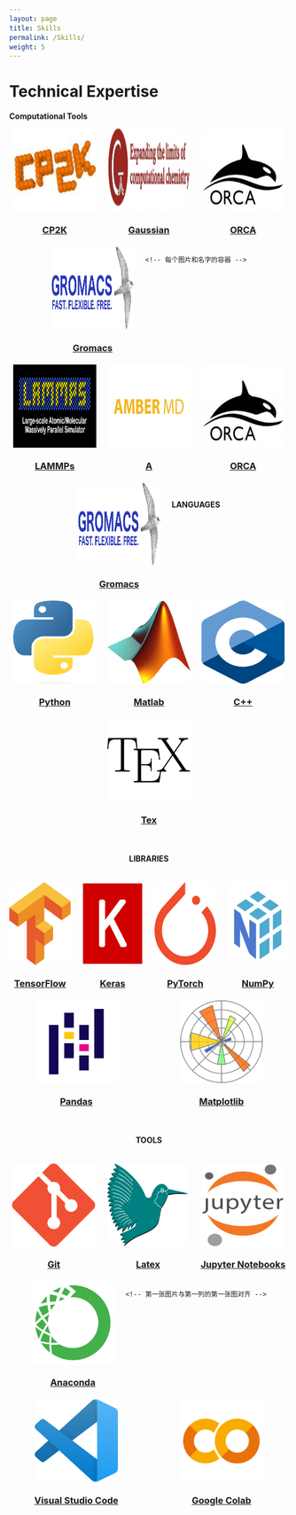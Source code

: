 ```yaml
---
layout: page
title: Skills
permalink: /Skills/
weight: 5
---
```


# __Technical Expertise__

**Computational Tools**

<!-- 使用 Flexbox 布局容器 -->
<div style="display: flex; justify-content: center; flex-wrap: wrap; gap: 20px;">

  <!-- 每个图片和名字的容器 -->
  <div style="text-align: center;">
    <img src="/assets/cp2k.png" style="width:150px; height:150px; display:block; margin: 0 auto;">
    <h3 style="margin-bottom: 0;"><a href="/people/your-permalink/">CP2K</a></h3>
  </div>

  <div style="text-align: center;">
    <img src="/assets/gaussian16.png" style="width:150px; height:150px; display:block; margin: 0 auto;">
    <h3 style="margin-bottom: 0;"><a href="/people/your-permalink/">Gaussian</a></h3>
  </div>

  <div style="text-align: center;">
    <img src="/assets/orca.png" style="width:150px; height:150px; display:block; margin: 0 auto;">
    <h3 style="margin-bottom: 0;"><a href="/people/your-permalink/">ORCA</a></h3>
  </div>

  <div style="text-align: center;">
    <img src="/assets/gromacs.png" style="width:150px; height:150px; display:block; margin: 0 auto;">
    <h3 style="margin-bottom: 0;"><a href="/people/your-permalink/">Gromacs</a></h3>
  </div>

    <!-- 每个图片和名字的容器 -->
  <div style="text-align: center;">
    <img src="/assets/lammps.png" style="width:150px; height:150px; display:block; margin: 0 auto;">
    <h3 style="margin-bottom: 0;"><a href="/people/your-permalink/">LAMMPs</a></h3>
  </div>

  <div style="text-align: center;">
    <img src="/assets/amber.png" style="width:150px; height:150px; display:block; margin: 0 auto;">
    <h3 style="margin-bottom: 0;"><a href="/people/your-permalink/">A</a></h3>
  </div>

  <div style="text-align: center;">
    <img src="/assets/orca.png" style="width:150px; height:150px; display:block; margin: 0 auto;">
    <h3 style="margin-bottom: 0;"><a href="/people/your-permalink/">ORCA</a></h3>
  </div>

  <div style="text-align: center;">
    <img src="/assets/gromacs.png" style="width:150px; height:150px; display:block; margin: 0 auto;">
    <h3 style="margin-bottom: 0;"><a href="/people/your-permalink/">Gromacs</a></h3>
  </div>




<br> <!-- 强制换行 -->
**LANGUAGES**

<!-- 使用 Flexbox 布局容器 -->
<div style="display: flex; justify-content: center; flex-wrap: wrap; gap: 20px;">

  <!-- 每个图片和名字的容器 -->
  <div style="text-align: center;">
    <img src="/assets/python.png" style="width:150px; height:150px; display:block; margin: 0 auto;">
    <h3 style="margin-bottom: 0;"><a href="/people/your-permalink/">Python</a></h3>
  </div>

  <div style="text-align: center;">
    <img src="/assets/matlab.png" style="width:150px; height:150px; display:block; margin: 0 auto;">
    <h3 style="margin-bottom: 0;"><a href="/people/your-permalink/">Matlab</a></h3>
  </div>

  <div style="text-align: center;">
    <img src="/assets/c.png" style="width:150px; height:150px; display:block; margin: 0 auto;">
    <h3 style="margin-bottom: 0;"><a href="/people/your-permalink/">C++</a></h3>
  </div>

  <div style="text-align: center;">
    <img src="/assets/tex.png" style="width:150px; height:150px; display:block; margin: 0 auto;">
    <h3 style="margin-bottom: 0;"><a href="/people/your-permalink/">Tex</a></h3>
  </div>

</div>

<br> <!-- 强制换行 -->
**LIBRARIES**

<!-- 使用 Flexbox 布局容器 -->
<div style="display: flex; flex-wrap: wrap; gap: 20px; justify-content: center;">

  <!-- 第一行 4 张图片 -->
  <div style="text-align: center; flex: 1 1 22%;">
    <img src="/assets/tensorflow.png" style="width:150px; height:150px; display:block; margin: 0 auto;">
    <h3 style="margin-bottom: 0;"><a href="/people/your-permalink/">TensorFlow</a></h3>
  </div>

  <div style="text-align: center; flex: 1 1 22%;">
    <img src="/assets/keras.png" style="width:150px; height:150px; display:block; margin: 0 auto;">
    <h3 style="margin-bottom: 0;"><a href="/people/your-permalink/">Keras</a></h3>
  </div>

  <div style="text-align: center; flex: 1 1 22%;">
    <img src="/assets/pytorch.png" style="width:150px; height:150px; display:block; margin: 0 auto;">
    <h3 style="margin-bottom: 0;"><a href="/people/your-permalink/">PyTorch</a></h3>
  </div>

  <div style="text-align: center; flex: 1 1 22%;">
    <img src="/assets/numpy.png" style="width:150px; height:150px; display:block; margin: 0 auto;">
    <h3 style="margin-bottom: 0;"><a href="/people/your-permalink/">NumPy</a></h3>
  </div>

  <!-- 第一张图片与第一列的第一张图对齐 -->
  <div style="text-align: center; flex: 1 1 22%;">
    <img src="/assets/pandas.png" style="width:150px; height:150px; display:block; margin: 0 auto;">
    <h3 style="margin-bottom: 0;"><a href="/people/your-permalink/">Pandas</a></h3>
  </div>

  <!-- 第二张图片与第一列的第二张图对齐 -->
  <div style="text-align: center; flex: 1 1 22%;">
    <img src="/assets/matplotlib.png" style="width:150px; height:150px; display:block; margin: 0 auto;">
    <h3 style="margin-bottom: 0;"><a href="/people/your-permalink/">Matplotlib</a></h3>
  </div>

</div>

<br> <!-- 强制换行 -->
**TOOLS**

<!-- 使用 Flexbox 布局容器 -->
<div style="display: flex; justify-content: center; flex-wrap: wrap; gap: 20px;">

  <!-- 每个图片和名字的容器 -->
  <div style="text-align: center;">
    <img src="/assets/git.png" style="width:150px; height:150px; display:block; margin: 0 auto;">
    <h3 style="margin-bottom: 0;"><a href="/people/your-permalink/">Git</a></h3>
  </div>

  <div style="text-align: center;">
    <img src="/assets/latex.png" style="width:150px; height:150px; display:block; margin: 0 auto;">
    <h3 style="margin-bottom: 0;"><a href="/people/your-permalink/">Latex</a></h3>
  </div>

  <div style="text-align: center;">
    <img src="/assets/jupyter.png" style="width:150px; height:150px; display:block; margin: 0 auto;">
    <h3 style="margin-bottom: 0;"><a href="/people/your-permalink/">Jupyter Notebooks</a></h3>
  </div>

  <div style="text-align: center;">
    <img src="/assets/anaconda.png" style="width:150px; height:150px; display:block; margin: 0 auto;">
    <h3 style="margin-bottom: 0;"><a href="/people/your-permalink/">Anaconda</a></h3>
  </div>

    <!-- 第一张图片与第一列的第一张图对齐 -->
  <div style="text-align: center; flex: 1 1 22%;">
    <img src="/assets/vscode.png" style="width:150px; height:150px; display:block; margin: 0 auto;">
    <h3 style="margin-bottom: 0;"><a href="/people/your-permalink/">Visual Studio Code</a></h3>
  </div>

  <!-- 第二张图片与第一列的第二张图对齐 -->
  <div style="text-align: center; flex: 1 1 22%;">
    <img src="/assets/colab.png" style="width:150px; height:150px; display:block; margin: 0 auto;">
    <h3 style="margin-bottom: 0;"><a href="/people/your-permalink/">Google Colab</a></h3>
  </div>

</div>








